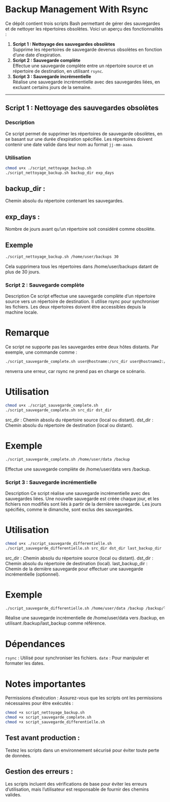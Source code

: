 # Backup Management With Rsync

Ce dépôt contient trois scripts Bash permettant de gérer des sauvegardes et de nettoyer les répertoires obsolètes. Voici un aperçu des fonctionnalités :  
1. **Script 1 : Nettoyage des sauvegardes obsolètes**  
   Supprime les répertoires de sauvegarde devenus obsolètes en fonction d’une date d’expiration.  
2. **Script 2 : Sauvegarde complète**  
   Effectue une sauvegarde complète entre un répertoire source et un répertoire de destination, en utilisant `rsync`.  
3. **Script 3 : Sauvegarde incrémentielle**  
   Réalise une sauvegarde incrémentielle avec des sauvegardes liées, en excluant certains jours de la semaine.  

---

## Script 1 : Nettoyage des sauvegardes obsolètes

### Description
Ce script permet de supprimer les répertoires de sauvegarde obsolètes, en se basant sur une durée d’expiration spécifiée. Les répertoires doivent contenir une date valide dans leur nom au format `jj-mm-aaaa`.

### Utilisation
```bash
chmod u+x ./script_nettoyage_backup.sh
./script_nettoyage_backup.sh backup_dir exp_days
```
## backup_dir :
   Chemin absolu du répertoire contenant les sauvegardes.
## exp_days : 
   Nombre de jours avant qu’un répertoire soit considéré comme obsolète.
## Exemple
```bash
./script_nettoyage_backup.sh /home/user/backups 30
```
Cela supprimera tous les répertoires dans /home/user/backups datant de plus de 30 jours.

### Script 2 : Sauvegarde complète
Description
Ce script effectue une sauvegarde complète d’un répertoire source vers un répertoire de destination. Il utilise rsync pour synchroniser les fichiers. Les deux répertoires doivent être accessibles depuis la machine locale.

# Remarque
Ce script ne supporte pas les sauvegardes entre deux hôtes distants. Par exemple, une commande comme :

```bash
./script_sauvegarde_complete.sh user@hostname:/src_dir user@hostname2:/dst_dir
```
renverra une erreur, car rsync ne prend pas en charge ce scénario.

# Utilisation
```bash
chmod u+x ./script_sauvegarde_complete.sh
./script_sauvegarde_complete.sh src_dir dst_dir
```
src_dir : Chemin absolu du répertoire source (local ou distant).
dst_dir : Chemin absolu du répertoire de destination (local ou distant).

# Exemple
```bash
./script_sauvegarde_complete.sh /home/user/data /backup
```

Effectue une sauvegarde complète de /home/user/data vers /backup.

### Script 3 : Sauvegarde incrémentielle
Description
Ce script réalise une sauvegarde incrémentielle avec des sauvegardes liées. Une nouvelle sauvegarde est créée chaque jour, et les fichiers non modifiés sont liés à partir de la dernière sauvegarde. Les jours spécifiés, comme le dimanche, sont exclus des sauvegardes.

# Utilisation
```bash
chmod u+x ./script_sauvegarde_differentielle.sh
./script_sauvegarde_differentielle.sh src_dir dst_dir last_backup_dir
```
src_dir : Chemin absolu du répertoire source (local ou distant).
dst_dir : Chemin absolu du répertoire de destination (local).
last_backup_dir : Chemin de la dernière sauvegarde pour effectuer une sauvegarde incrémentielle (optionnel).
# Exemple
```bash
./script_sauvegarde_differentielle.sh /home/user/data /backup /backup/last_backup
```
Réalise une sauvegarde incrémentielle de /home/user/data vers /backup, en utilisant /backup/last_backup comme référence.

# Dépendances
```rsync``` : Utilisé pour synchroniser les fichiers.
```date``` : Pour manipuler et formater les dates.
# Notes importantes
Permissions d’exécution : Assurez-vous que les scripts ont les permissions nécessaires pour être exécutés :
```bash
chmod +x script_nettoyage_backup.sh
chmod +x script_sauvegarde_complete.sh
chmod +x script_sauvegarde_differentielle.sh
```
## Test avant production : 
   Testez les scripts dans un environnement sécurisé pour éviter toute perte de données.
## Gestion des erreurs :
   Les scripts incluent des vérifications de base pour éviter les erreurs d’utilisation, mais l’utilisateur est responsable de fournir des chemins valides.




